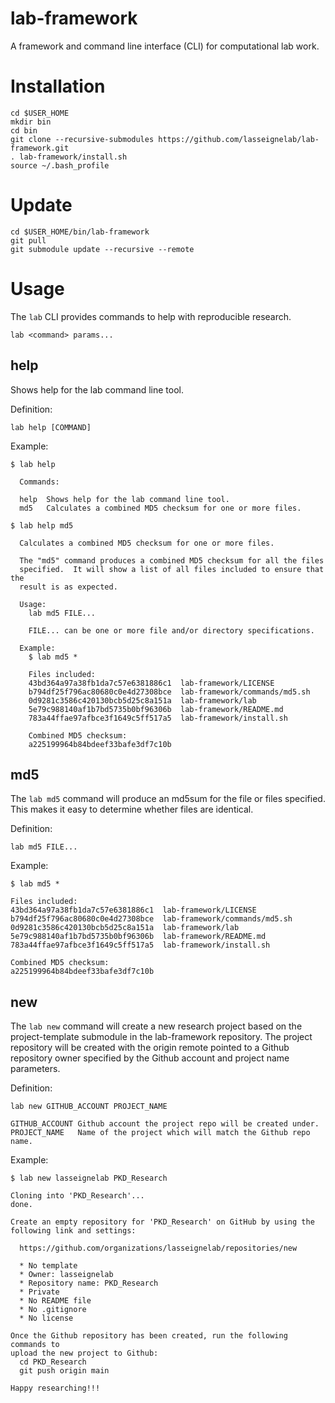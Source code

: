 # lab-framework
A framework and command line interface (CLI) for computational lab work.

# Installation
```
cd $USER_HOME
mkdir bin
cd bin
git clone --recursive-submodules https://github.com/lasseignelab/lab-framework.git
. lab-framework/install.sh
source ~/.bash_profile
```
# Update
```
cd $USER_HOME/bin/lab-framework
git pull
git submodule update --recursive --remote
```
# Usage
The `lab` CLI provides commands to help with reproducible research.
```
lab <command> params...
```

## help
Shows help for the lab command line tool.

Definition:
```
lab help [COMMAND]
```
Example:
```
$ lab help

  Commands:

  help  Shows help for the lab command line tool.
  md5   Calculates a combined MD5 checksum for one or more files.

$ lab help md5

  Calculates a combined MD5 checksum for one or more files.

  The "md5" command produces a combined MD5 checksum for all the files
  specified.  It will show a list of all files included to ensure that the
  result is as expected.

  Usage:
    lab md5 FILE...

    FILE... can be one or more file and/or directory specifications.

  Example:
    $ lab md5 *

    Files included:
    43bd364a97a38fb1da7c57e6381886c1  lab-framework/LICENSE
    b794df25f796ac80680c0e4d27308bce  lab-framework/commands/md5.sh
    0d9281c3586c420130bcb5d25c8a151a  lab-framework/lab
    5e79c988140af1b7bd5735b0bf96306b  lab-framework/README.md
    783a44ffae97afbce3f1649c5ff517a5  lab-framework/install.sh

    Combined MD5 checksum:
    a225199964b84bdeef33bafe3df7c10b
```

## md5
The `lab md5` command will produce an md5sum for the file or files specified.
This makes it easy to determine whether files are identical.

Definition:
```
lab md5 FILE...
```
Example:
```
$ lab md5 *

Files included:
43bd364a97a38fb1da7c57e6381886c1  lab-framework/LICENSE
b794df25f796ac80680c0e4d27308bce  lab-framework/commands/md5.sh
0d9281c3586c420130bcb5d25c8a151a  lab-framework/lab
5e79c988140af1b7bd5735b0bf96306b  lab-framework/README.md
783a44ffae97afbce3f1649c5ff517a5  lab-framework/install.sh

Combined MD5 checksum:
a225199964b84bdeef33bafe3df7c10b
```

## new
The `lab new` command will create a new research project based on the
project-template submodule in the lab-framework repository.  The project
repository will be created with the origin remote pointed to a Github
repository owner specified by the Github account and project name parameters.

Definition:
```
lab new GITHUB_ACCOUNT PROJECT_NAME

GITHUB_ACCOUNT Github account the project repo will be created under.
PROJECT_NAME   Name of the project which will match the Github repo name.
```
Example:
```
$ lab new lasseignelab PKD_Research

Cloning into 'PKD_Research'...
done.

Create an empty repository for 'PKD_Research' on GitHub by using the
following link and settings:

  https://github.com/organizations/lasseignelab/repositories/new

  * No template
  * Owner: lasseignelab
  * Repository name: PKD_Research
  * Private
  * No README file
  * No .gitignore
  * No license

Once the Github repository has been created, run the following commands to
upload the new project to Github:
  cd PKD_Research
  git push origin main

Happy researching!!!
```
